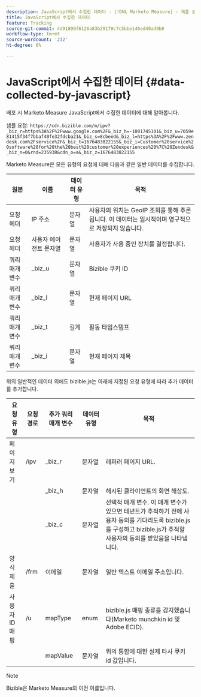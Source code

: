 ```yaml
---
description: JavaScript에서 수집한 데이터 - [!DNL Marketo Measure] - 제품 설명서
title: JavaScript에서 수집한 데이터
feature: Tracking
source-git-commit: 4d91899f6126a83b29170c7c5bbe146ed49ad9b0
workflow-type: tm+mt
source-wordcount: '232'
ht-degree: 6%

---
```


# JavaScript에서 수집한 데이터 {#data-collected-by-javascript}

배포 시 Marketo Measure JavaScript에서 수집한 데이터에 대해 알아봅니다.

샘플 요청:
`https://cdn.bizible.com/m/ipv?_biz_r=https%3A%2F%2Fwww.google.com%2F&_biz_h=-1801745101&_biz_u=7059e81415f34f7bbaf40fe32fdcba21&_biz_s=8cbeed&_biz_l=https%3A%2F%2Fwww.zendesk.com%2Fservice%2F&_biz_t=1676483822155&_biz_i=Customer%20service%20software%20for%20the%20best%20customer%20experiences%20%7C%20Zendesk&_biz_n=0&rnd=235938&cdn_o=a&_biz_z=1676483822155`

Marketo Measure은 모든 유형의 요청에 대해 다음과 같은 일반 데이터를 수집합니다.

<table>
<thead>
  <tr>
    <th>원본</th>
    <th>이름</th>
    <th>데이터 유형</th>
    <th>목적</th>
  </tr>
</thead>
<tbody>
  <tr>
    <td>요청 헤더</td>
    <td>IP 주소</td>
    <td>문자열</td>
    <td>사용자의 위치는 GeoIP 조회를 통해 추론됩니다. 이 데이터는 임시적이며 영구적으로 저장되지 않습니다.</td>
  </tr>
  <tr>
    <td>요청 헤더</td>
    <td>사용자 에이전트 문자열</td>
    <td>문자열</td>
    <td>사용자가 사용 중인 장치를 결정합니다.</td>
  </tr>
  <tr>
    <td>쿼리 매개 변수</td>
    <td>_biz_u</td>
    <td>문자열</td>
    <td>Bizible 쿠키 ID</td>
  </tr>
  <tr>
    <td>쿼리 매개 변수</td>
    <td>_biz_l</td>
    <td>문자열</td>
    <td>현재 페이지 URL</td>
  </tr>
  <tr>
    <td>쿼리 매개 변수</td>
    <td>_biz_t</td>
    <td>길게</td>
    <td>활동 타임스탬프</td>
  </tr>
  <tr>
    <td>쿼리 매개 변수</td>
    <td>_biz_i</td>
    <td>문자열</td>
    <td>현재 페이지 제목</td>
  </tr>
</tbody>
</table>

위의 일반적인 데이터 외에도 bizible.js는 아래에 지정된 요청 유형에 따라 추가 데이터를 추가합니다.

<table>
<thead>
  <tr>
    <th>요청 유형</th>
    <th>요청 경로</th>
    <th>추가 쿼리 매개 변수</th>
    <th>데이터 유형</th>
    <th>목적</th>
  </tr>
</thead>
<tbody>
  <tr>
    <td>페이지 보기</td>
    <td>/ipv</td>
    <td>_biz_r</td>
    <td>문자열</td>
    <td>레퍼러 페이지 URL.</td>
  </tr>
  <tr>
    <td></td>
    <td></td>
    <td>_biz_h</td>
    <td>문자열</td>
    <td>해시된 클라이언트의 화면 해상도.</td>
  </tr>
  <tr>
    <td></td>
    <td></td>
    <td>_biz_c</td>
    <td>문자열</td>
    <td>선택적 매개 변수. 이 매개 변수가 있으면 테넌트가 추적하기 전에 사용자 동의를 기다리도록 bizible.js를 구성하고 bizible.js가 추적할 사용자의 동의를 받았음을 나타냅니다.</td>
  </tr>
  <tr>
    <td>양식 제출</td>
    <td>/frm</td>
    <td>이메일</td>
    <td>문자열</td>
    <td>일반 텍스트 이메일 주소입니다.</td>
  </tr>
  <tr>
    <td>사용자 ID 매핑</td>
    <td>/u</td>
    <td>mapType</td>
    <td>enum</td>
    <td>bizible.js 매핑 종류를 감지했습니다(Marketo munchkin id 및 Adobe ECID).</td>
  </tr>
  <tr>
    <td></td>
    <td></td>
    <td>mapValue</td>
    <td>문자열</td>
    <td>위의 통합에 대한 실제 타사 쿠키 id 값입니다.</td>
  </tr>
</tbody>
</table>

>[!NOTE]
>
>Bizible은 Marketo Measure의 이전 이름입니다.
